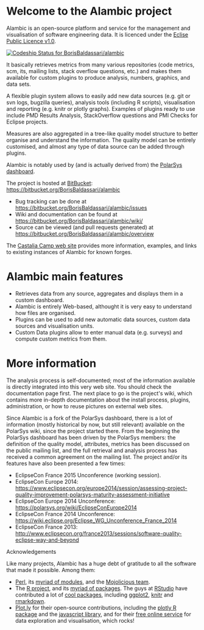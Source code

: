 # Welcome to the Alambic project

Alambic is an open-source platform and service for the management and visualisation of software engineering data. It is licenced under the [Eclise Public Licence v1.0](https://www.eclipse.org/legal/epl-v10.html).

[ ![Codeship Status for BorisBaldassari/alambic](https://app.codeship.com/projects/8f5ae970-a10d-0134-6d00-664a346b6816/status?branch=master)](https://app.codeship.com/projects/189806)

It basically retrieves metrics from many various repositories (code metrics, scm, its, mailing lists, stack overflow questions, etc.) and makes them available for custom plugins to produce analysis, numbers, graphics, and data sets. 

A flexible plugin system allows to easily add new data sources (e.g. git or svn logs, bugzilla queries), analysis tools (including R scripts), visualisation and reporting (e.g. knitr or plotly graphs). Examples of plugins ready to use include PMD Results Analysis, StackOverflow questions and PMI Checks for Eclipse projects.

Measures are also aggregated in a tree-like quality model structure to better organise and understand the information. The quality model can be entirely customised, and almost any type of data source can be added through plugins. 

Alambic is notably used by (and is actually derived from) the [PolarSys dashboard](http://dashboard.polarsys.org).

The project is hosted at [BitBucket](http://bitbucket.org): https://bitbucket.org/BorisBaldassari/alambic

* Bug tracking can be done at https://bitbucket.org/BorisBaldassari/alambic/issues
* Wiki and documentation can be found at https://bitbucket.org/BorisBaldassari/alambic/wiki/
* Source can be viewed (and pull requests generated) at https://bitbucket.org/BorisBaldassari/alambic/overview

The [Castalia Camp web site](http://castalia.camp/alambic) provides more information, examples, and links to existing instances of Alambic for known forges.

# Alambic main features

* Retrieves data from any source, aggregates and displays them in a custom dashboard.
* Alambic is entirely Web-based, althought it is very easy to understand how files are organised. 
* Plugins can be used to add new automatic data sources, custom data sources and visualisation units.
* Custom Data plugins allow to enter manual data (e.g. surveys) and compute custom metrics from them.


# More information

The analysis process is self-documented; most of the information available is directly integrated into this very web site. You should check the documentation page first. The next place to go is the project's wiki, which contains more in-depth documentation about the install process, plugins, administration, or how to reuse pictures on external web sites.

Since Alambic is a fork of the PolarSys dashboard, there is a lot of information (mostly historical by now, but still relevant) available on the PolarSys wiki, since the project started there. From the beginning the PolarSys dashboard has been driven by the PolarSys members: the definition of the quality model, attributes, metrics has been discussed on the public mailing list, and the full retrieval and analysis process has received a common agreement on the mailing list. The project and/or its features have also been presented a few times:

* EclipseCon France 2015 Unconference (working session).
* EclipseCon Europe 2014: https://www.eclipsecon.org/europe2014/session/assessing-project-quality-improvement-polarsys-maturity-assessment-initiative
* EclipseCon Europe 2014 Unconference: https://polarsys.org/wiki/EclipseConEurope2014
* EclipseCon France 2014 Unconference: https://wiki.eclipse.org/Eclipse_WG_Unconference_France_2014
* EclipseCon France 2013: http://www.eclipsecon.org/france2013/sessions/software-quality-eclipse-way-and-beyond

Acknowledgements

Like many projects, Alambic has a huge debt of gratitude to all the software that made it possible. Among them:

* [Perl](http://perl.org/), its [myriad of modules](http://www.ctan.org/), and the [Mojolicious team](http://mojolicious.org/).
* The [R project](https://www.r-project.org/), and its [myriad of packages](https://cran.r-project.org/). The guys at [RStudio](https://www.rstudio.com/) have contributed a lot of [cool packages](https://www.rstudio.com/products/rpackages/), including [ggplot2](http://ggplot2.org/), [knitr](http://yihui.name/knitr/) and [rmarkdown](http://rmarkdown.rstudio.com/).
* [Plot.ly](http://plot.ly/) for their open-source contributions, including the [plotly R package](https://plot.ly/r/) and the [javascript library](https://plot.ly/javascript/), and for their [free online service](https://plot.ly/plot) for data exploration and visualisation, which rocks!